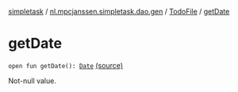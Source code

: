 [simpletask](../../index.md) / [nl.mpcjanssen.simpletask.dao.gen](../index.md) / [TodoFile](index.md) / [getDate](.)

# getDate

`open fun getDate(): `[`Date`](http://docs.oracle.com/javase/6/docs/api/java/util/Date.html) [(source)](https://github.com/mpcjanssen/simpletask-android/blob/master/src/main/java/nl/mpcjanssen/simpletask/dao/gen/TodoFile.java#L50)

Not-null value.

